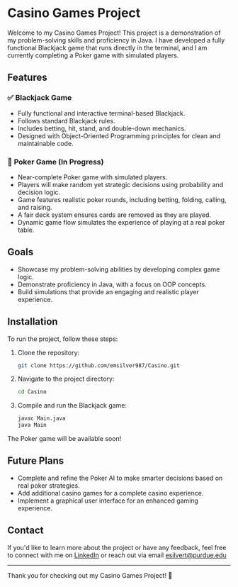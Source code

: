 # Casino Games Project

Welcome to my Casino Games Project! This project is a demonstration of my problem-solving skills and proficiency in Java. I have developed a fully functional Blackjack game that runs directly in the terminal, and I am currently completing a Poker game with simulated players.

## Features

### ✅ **Blackjack Game**
- Fully functional and interactive terminal-based Blackjack.
- Follows standard Blackjack rules.
- Includes betting, hit, stand, and double-down mechanics.
- Designed with Object-Oriented Programming principles for clean and maintainable code.

### 🔎 **Poker Game (In Progress)**
- Near-complete Poker game with simulated players.
- Players will make random yet strategic decisions using probability and decision logic.
- Game features realistic poker rounds, including betting, folding, calling, and raising.
- A fair deck system ensures cards are removed as they are played.
- Dynamic game flow simulates the experience of playing at a real poker table.

## Goals
- Showcase my problem-solving abilities by developing complex game logic.
- Demonstrate proficiency in Java, with a focus on OOP concepts.
- Build simulations that provide an engaging and realistic player experience.

## Installation
To run the project, follow these steps:

1. Clone the repository:
    ```bash
    git clone https://github.com/emsilver987/Casino.git
    ```
2. Navigate to the project directory:
    ```bash
    cd Casino
    ```
3. Compile and run the Blackjack game:
    ```bash
    javac Main.java
    java Main
    ```

The Poker game will be available soon!

## Future Plans
- Complete and refine the Poker AI to make smarter decisions based on real poker strategies.
- Add additional casino games for a complete casino experience.
- Implement a graphical user interface for an enhanced gaming experience.

## Contact
If you'd like to learn more about the project or have any feedback, feel free to connect with me on [LinkedIn](https://www.linkedin.com/in/ethan-silverthorne/) or reach out via email esilvert@purdue.edu

---

Thank you for checking out my Casino Games Project! 🎰

